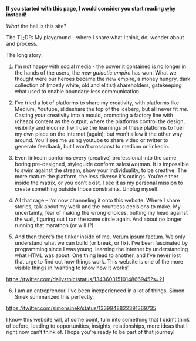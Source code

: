 **If you started with this page, I would consider you start reading [why](https://casey.berlin/pages/why/) instead!**

*What* the hell is this site?

The TL;DR: My playground - where I share what I think, do, wonder about and process.

The long story:

1. I’m not happy with social media - the power it contained is no longer in the hands of the users, the *new galactic empire* has won. What we thought were our heroes became the new empire, a money hungry, dark collection of (mostly white, old and elitist) shareholders, gatekeeping what used to enable boundary-less communication.

2. I’ve tried a lot of platforms to share my creativity, with platforms like Medium, Youtube, slideshare the top of the iceberg, but all never fit *me*. Casting your creativity into a mould, promoting a factory line with (cheap) content as the output, where the platforms control the design, visibility and income. I will use the learnings of these platforms to fuel my own place on the internet (again), but won’t allow it the other way around. You’ll see me using youtube to share video or twitter to generate feedback, but I won’t crosspost to medium or linkedin.

3. Even linkedin conforms every (creative) professional into the same boring pre-designed, styleguide conform sales(wo)man. It is impossible to swim against the stream, show your individuality, to be creative. The more mature the platform, the less diverse it’s outings. You’re either inside the matrix, or you don’t exist. I see it as my personal mission to create something outside those constraints. Unplug myself.

4. All that rage – I’m now channeling it onto this website. Where I share stories, talk about my work and the countless decisions to make. My uncertainty, fear of making the wrong choices, butting my head against the wall, figuring out I ran the same circle again. And about no longer running that marathon (or will I?)

5. And then there’s the tinker inside of me. [Verum ipsum factum](http://blog.creaf.cat/en/knowledge/verum-ipsum-factum-3/). We only understand what we can build (or break, or fix). I’ve been fascinated by programming since I was young, learning the internet by understanding what HTML was about. One thing lead to another, and I’ve never lost that urge to find out how things work. This website is one of the more visible things in ‘wanting to know how it works’.

https://twitter.com/dailystoic/status/1343603151014866945?s=21

6. I am an entrepreneur. I’ve been inexperienced in a lot of things. Simon Sinek summarized this perfectly.

https://twitter.com/simonsinek/status/1339948822391369735

I know this website will, at some point, turn into something that I didn’t think of before, leading to opportunities, insights, relationships, more ideas that I right now can’t think of. I hope you’re ready to be part of that journey!